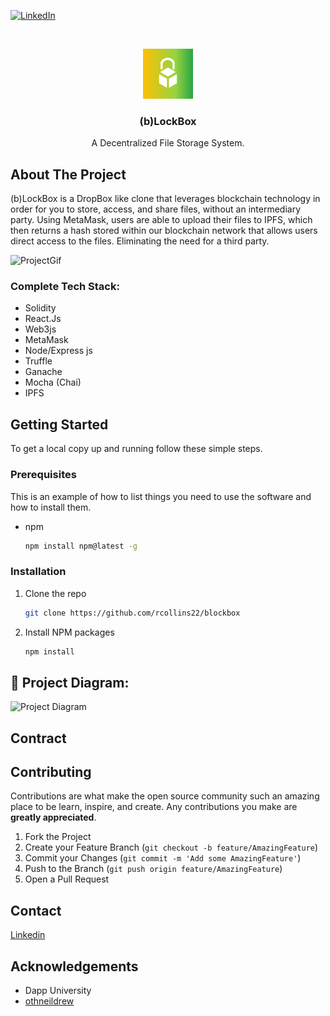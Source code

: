 
<!-- PROJECT SHIELDS -->
<!--
*** I'm using markdown "reference style" links for readability.
*** Reference links are enclosed in brackets [ ] instead of parentheses ( ).
*** See the bottom of this document for the declaration of the reference variables
*** for contributors-url, forks-url, etc. This is an optional, concise syntax you may use.
*** https://www.markdownguide.org/basic-syntax/#reference-style-links
-->
[![LinkedIn][linkedin-shield]][linkedin-url]



<!-- PROJECT LOGO -->
<br />
<p align="center">
  <a href="https://github.com/rcollins22/blockbox">
    <img src="src/box.png" alt="Logo" width="80" height="80">
  </a>

  <h3 align="center">(b)LockBox</h3>

  <p align="center">
    A Decentralized File Storage System.
    <br />
  </p>
</p>





<!-- ABOUT THE PROJECT -->
## About The Project
(b)LockBox is a DropBox like clone that leverages blockchain technology in order for you to store, access, and share files, without an intermediary party. 
Using MetaMask, users are able to upload their files to IPFS, which then returns a hash stored within our blockchain network that allows users direct access to the files. Eliminating the need for a third party.

![ProjectGif](bLockBoxDemo.gif)




### Complete Tech Stack:

* Solidity
* React.Js
* Web3js
* MetaMask
* Node/Express js
* Truffle
* Ganache
* Mocha (Chai)
* IPFS 




<!-- GETTING STARTED -->
## Getting Started

To get a local copy up and running follow these simple steps.

### Prerequisites

This is an example of how to list things you need to use the software and how to install them.
* npm
  ```sh
  npm install npm@latest -g
  ```

### Installation

1. Clone the repo
   ```sh
   git clone https://github.com/rcollins22/blockbox
   ```
2. Install NPM packages
   ```sh
   npm install
   ```

## 🔧 Project Diagram:
![Project Diagram](https://i.gyazo.com/2738ea6743a40036756b1b5714ab9fa8.png)



<!-- CONTRIBUTING -->
## Contract

<!-- CONTRIBUTING -->
## Contributing

Contributions are what make the open source community such an amazing place to be learn, inspire, and create. Any contributions you make are **greatly appreciated**.

1. Fork the Project
2. Create your Feature Branch (`git checkout -b feature/AmazingFeature`)
3. Commit your Changes (`git commit -m 'Add some AmazingFeature'`)
4. Push to the Branch (`git push origin feature/AmazingFeature`)
5. Open a Pull Request

<!-- CONTACT -->
## Contact

 [Linkedin](https://www.linkedin.com/in/rashad-codes)



<!-- ACKNOWLEDGEMENTS -->
## Acknowledgements

* Dapp University
* [othneildrew](https://github.com/othneildrew)





<!-- MARKDOWN LINKS & IMAGES -->
<!-- https://www.markdownguide.org/basic-syntax/#reference-style-links -->
[contributors-shield]: https://img.shields.io/github/contributors/github_username/repo.svg?style=for-the-badge
[contributors-url]: https://github.com/github_username/repo/graphs/contributors
[forks-shield]: https://img.shields.io/github/forks/github_username/repo.svg?style=for-the-badge
[forks-url]: https://github.com/github_username/repo/network/members
[stars-shield]: https://img.shields.io/github/stars/github_username/repo.svg?style=for-the-badge
[stars-url]: https://github.com/github_username/repo/stargazers
[issues-shield]: https://img.shields.io/github/issues/github_username/repo.svg?style=for-the-badge
[issues-url]: https://github.com/github_username/repo/issues
[license-shield]: https://img.shields.io/github/license/github_username/repo.svg?style=for-the-badge
[license-url]: https://github.com/github_username/repo/blob/master/LICENSE.txt
[linkedin-shield]: https://img.shields.io/badge/-LinkedIn-black.svg?style=for-the-badge&logo=linkedin&colorB=555
[linkedin-url]: https://linkedin.com/in/rashad-codes
